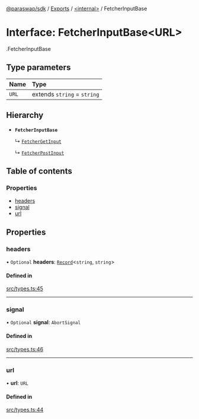 [@paraswap/sdk](../README.md) / [Exports](../modules.md) / [<internal\>](../modules/internal_.md) / FetcherInputBase

# Interface: FetcherInputBase<URL\>

[<internal>](../modules/internal_.md).FetcherInputBase

## Type parameters

| Name | Type |
| :------ | :------ |
| `URL` | extends `string` = `string` |

## Hierarchy

- **`FetcherInputBase`**

  ↳ [`FetcherGetInput`](internal_.FetcherGetInput.md)

  ↳ [`FetcherPostInput`](internal_.FetcherPostInput.md)

## Table of contents

### Properties

- [headers](internal_.FetcherInputBase.md#headers)
- [signal](internal_.FetcherInputBase.md#signal)
- [url](internal_.FetcherInputBase.md#url)

## Properties

### headers

• `Optional` **headers**: [`Record`](../modules/internal_.md#record)<`string`, `string`\>

#### Defined in

[src/types.ts:45](https://github.com/paraswap/paraswap-sdk/blob/master/src/types.ts#L45)

___

### signal

• `Optional` **signal**: `AbortSignal`

#### Defined in

[src/types.ts:46](https://github.com/paraswap/paraswap-sdk/blob/master/src/types.ts#L46)

___

### url

• **url**: `URL`

#### Defined in

[src/types.ts:44](https://github.com/paraswap/paraswap-sdk/blob/master/src/types.ts#L44)
